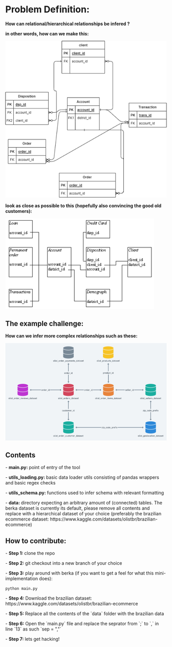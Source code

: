# Problem Definition:

<b> How can relational/hierarchical relationships be infered ? </b> 

<b> in other words, how can we make this: </b>

![Alt text](noob_berka.png "noob_berka.png")


<b> look as close as possible to this (hopefully also convincing the good old customers):  </b>


![Alt text](og_berka.png "noob_berka.png")


## The example challenge:

<b> How can we infer more complex relationships such as these: </b>

![Alt text](finalboss_brazil.png "finalboss_brazil.png")


## Contents

<p> - <b> main.py: </b> point of entry of the tool
<p> - <b> utils_loading.py: </b> basic data loader utils consisting of pandas wrappers and basic regex checks
<p> - <b> utils_schema.py: </b> functions used to infer schema with relevant formatting
<p> - <b> data: </b> directory expecting an arbitrary amount of (connected) tables. The berka dataset is currently its default, please remove all contents and replace with a hierarchical dataset of your choice (preferably the brazilian ecommerce dataset: https://www.kaggle.com/datasets/olistbr/brazilian-ecommerce)


## How to contribute:


<p> - <b> Step 1: </b> clone the repo
<p> - <b> Step 2: </b> git checkout into a new branch of your choice
<p> - <b> Step 3: </b> play around with berka (if you want to get a feel for what this mini-implementation does):

```
python main.py
```
<p> - <b> Step 4: </b> Download the brazilian dataset: https://www.kaggle.com/datasets/olistbr/brazilian-ecommerce
<p> - <b> Step 5: </b> Replace all the contents of the `data` folder with the brazilian data
<p> - <b> Step 6: </b> Open the `main.py` file and replace the seprator from `;` to `,` in line `13` as such `sep = ","` 
<p> - <b> Step 7: </b> lets get hacking!




